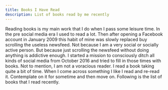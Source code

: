 ```yaml
---
title: Books I Have Read
description: List of books read by me recently
---
```

Reading books is my main work that I do when I pass some leisure time.
In the pre social media era I used to read a lot.
Then after opening a Facebook account in January 2009 this habit of mine was slowly replaced buy scrolling the useless newsfeed.
Not because I am a very social or socially active person.
But because just scrolling the newsfeed without doing anything is addictive enough.
I started a mission to consciously ditch all kinds of social media from October 2016 and tried to fill in those times with books.
Not to mention, I am not a voracious reader. 
I read a book taking quite a bit of time. 
When I come across something I like I read and re-read it. 
Contemplate on it for sometime and then move on.
Following is the list of books that I read recently.

